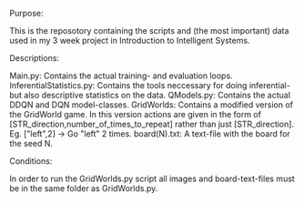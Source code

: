 Purpose:

This is the reposotory containing the scripts and (the most important) data used in my 3 week project in Introduction to Intelligent Systems.

Descriptions:

Main.py: Contains the actual training- and evaluation loops.
InferentialStatistics.py: Contains the tools neccessary for doing inferential- but also descriptive statistics on the data.
QModels.py: Contains the actual DDQN and DQN model-classes.
GridWorlds: Contains a modified version of the GridWorld game. In this version actions are given in the form of [STR_direction,number_of_times_to_repeat] rather than just [STR_direction].
Eg. ["left",2] -> Go "left" 2 times.
board(N).txt: A text-file with the board for the seed N.


Conditions:

In order to run the GridWorlds.py script all images and board-text-files must be in the same folder as GridWorlds.py.
